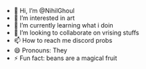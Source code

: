 - 👋 Hi, I’m @NihilGhoul
- 👀 I’m interested in art
- 🌱 I’m currently learning what i doin
- 💞️ I’m looking to collaborate on vrising stuffs
- 📫 How to reach me discord probs
- 😄 Pronouns: They
- ⚡ Fun fact: beans are a magical fruit

<!---
NihilGhoul/NihilGhoul is a ✨ special ✨ repository because its `README.md` (this file) appears on your GitHub profile.
You can click the Preview link to take a look at your changes.
--->
